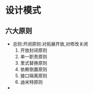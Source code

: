 # 设计模式

## 六大原则

+ 总则:开闭原则:对拓展开放,对修改关闭
  1. 开放封闭原则
  2. 单一职责原则
  3. 里式替换原则
  4. 依赖倒置原则
  5. 接口隔离原则
  6. 迪米特原则
+ 